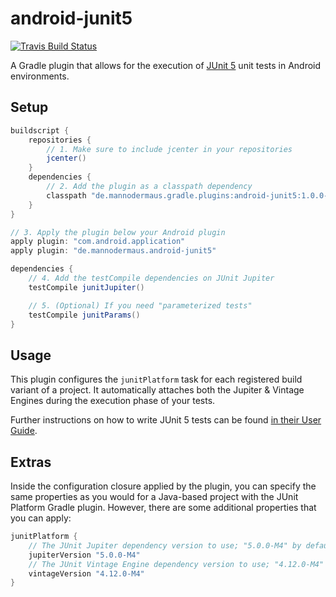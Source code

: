 # android-junit5

[![Travis Build Status](https://travis-ci.org/aurae/android-junit5.svg?branch=master)][travisci]

A Gradle plugin that allows for the execution of [JUnit 5][junit5gh] unit tests in Android environments.

## Setup

```groovy
buildscript {
    repositories {
        // 1. Make sure to include jcenter in your repositories
        jcenter()
    }
    dependencies {
        // 2. Add the plugin as a classpath dependency
        classpath "de.mannodermaus.gradle.plugins:android-junit5:1.0.0-M4-rev3"
    }
}

// 3. Apply the plugin below your Android plugin
apply plugin: "com.android.application"
apply plugin: "de.mannodermaus.android-junit5"

dependencies {
    // 4. Add the testCompile dependencies on JUnit Jupiter
    testCompile junitJupiter()

    // 5. (Optional) If you need "parameterized tests"
    testCompile junitParams()
}
```

## Usage

This plugin configures the `junitPlatform` task for each registered build variant of a project.
It automatically attaches both the Jupiter & Vintage Engines during the execution phase of your tests.

Further instructions on how to write JUnit 5 tests can be found [in their User Guide][junit5ug].

## Extras

Inside the configuration closure applied by the plugin, you can specify the same properties as you would
for a Java-based project with the JUnit Platform Gradle plugin.
However, there are some additional properties that you can apply:

```groovy
junitPlatform {
    // The JUnit Jupiter dependency version to use; "5.0.0-M4" by default
    jupiterVersion "5.0.0-M4"
    // The JUnit Vintage Engine dependency version to use; "4.12.0-M4" by default
    vintageVersion "4.12.0-M4"
}
```

 [junit5gh]: https://github.com/junit-team/junit5
 [junit5ug]: http://junit.org/junit5/docs/current/user-guide
 [travisci]: https://travis-ci.org/aurae/android-junit5
